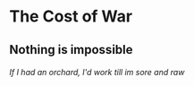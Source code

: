 # The Cost of War
## Nothing is impossible
###### If I had an orchard, I'd work till im sore and raw
